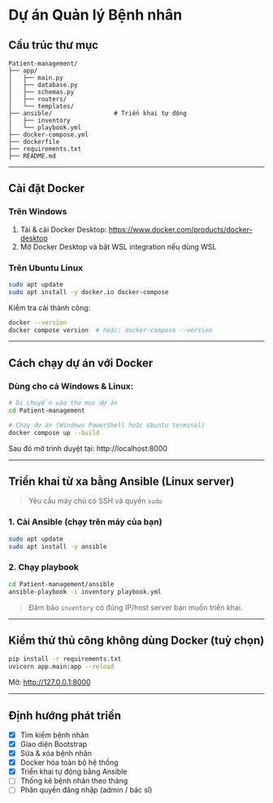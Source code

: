 # Dự án Quản lý Bệnh nhân
## Cấu trúc thư mục

```
Patient-management/
├── app/
│   ├── main.py              
│   ├── database.py         
│   ├── schemas.py           
│   ├── routers/             
│   └── templates/           
├── ansible/                 # Triển khai tự động
│   ├── inventory
│   └── playbook.yml
├── docker-compose.yml
├── dockerfile
├── requirements.txt
├── README.md
```

---

## Cài đặt Docker

### Trên **Windows**
1. Tải & cài Docker Desktop: https://www.docker.com/products/docker-desktop
2. Mở Docker Desktop và bật WSL integration nếu dùng WSL

### Trên **Ubuntu Linux**
```bash
sudo apt update
sudo apt install -y docker.io docker-compose
```

Kiểm tra cài thành công:
```bash
docker --version
docker compose version  # hoặc: docker-compose --version
```

---

##  Cách chạy dự án với Docker

###  Dùng cho cả Windows & Linux:

```bash
# Di chuyển vào thư mục dự án
cd Patient-management

# Chạy dự án (Windows PowerShell hoặc Ubuntu terminal)
docker compose up --build
```

Sau đó mở trình duyệt tại: http://localhost:8000

---

## Triển khai từ xa bằng Ansible (Linux server)

> Yêu cầu máy chủ có SSH và quyền `sudo`

### 1. Cài Ansible (chạy trên máy của bạn)

```bash
sudo apt update
sudo apt install -y ansible
```

### 2. Chạy playbook

```bash
cd Patient-management/ansible
ansible-playbook -i inventory playbook.yml
```

>  Đảm bảo `inventory` có đúng IP/host server bạn muốn triển khai.

---

## Kiểm thử thủ công không dùng Docker (tuỳ chọn)

```bash
pip install -r requirements.txt
uvicorn app.main:app --reload
```

Mở: http://127.0.0.1:8000

---

## Định hướng phát triển
- [x] Tìm kiếm bệnh nhân
- [x] Giao diện Bootstrap
- [x] Sửa & xóa bệnh nhân
- [x] Docker hóa toàn bộ hệ thống
- [x] Triển khai tự động bằng Ansible
- [ ] Thống kê bệnh nhân theo tháng
- [ ] Phân quyền đăng nhập (admin / bác sĩ)
